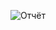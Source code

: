 ![Отчёт](https://user-images.githubusercontent.com/113585901/230438077-454e4517-a649-4385-b40e-d5325452fef0.jpg)
